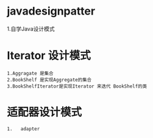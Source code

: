 # javadesignpatter
1.自学Java设计模式

# Iterator 设计模式
    1.Aggragate 是集合
    2.BookShelf 是实现Aggregate的集合
    3.BookShelfIterator是实现Iterator 来迭代 BookShelf的类
    
# 适配器设计模式
    1.   adapter